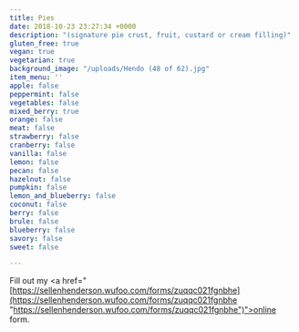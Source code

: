 ```yaml
---
title: Pies
date: 2018-10-23 23:27:34 +0000
description: "(signature pie crust, fruit, custard or cream filling)"
gluten_free: true
vegan: true
vegetarian: true
background_image: "/uploads/Hendo (48 of 62).jpg"
item_menu: ''
apple: false
peppermint: false
vegetables: false
mixed_berry: true
orange: false
meat: false
strawberry: false
cranberry: false
vanilla: false
lemon: false
pecan: false
hazelnut: false
pumpkin: false
lemon_and_blueberry: false
coconut: false
berry: false
brule: false
blueberry: false
savory: false
sweet: false

---
```

<div id="wufoo-zuqqc021fgnbhe">

Fill out my <a href="[https://sellenhenderson.wufoo.com/forms/zuqqc021fgnbhe](https://sellenhenderson.wufoo.com/forms/zuqqc021fgnbhe "https://sellenhenderson.wufoo.com/forms/zuqqc021fgnbhe")">online form</a>.

</div>

<script type="text/javascript">var zuqqc021fgnbhe;(function(d, t) {

var s = d.createElement(t), options = {

'userName':'sellenhenderson',

'formHash':'zuqqc021fgnbhe',

'autoResize':true,

'height':'484',

'async':true,

'host':'wufoo.com',

'header':'show',

'ssl':true};

s.src = ('https:' == d.location.protocol ? 'https://' : 'http://') + 'secure.wufoo.com/scripts/embed/form.js';

s.onload = s.onreadystatechange = function() {

var rs = this.readyState; if (rs) if (rs != 'complete') if (rs != 'loaded') return;

try { zuqqc021fgnbhe = new WufooForm();zuqqc021fgnbhe.initialize(options);zuqqc021fgnbhe.display(); } catch (e) {}};

var scr = d.getElementsByTagName(t)\[0\], par = scr.parentNode; par.insertBefore(s, scr);

})(document, 'script');</script>